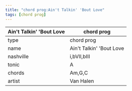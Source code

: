 ```yaml
---
title: "chord prog:Ain't Talkin' 'Bout Love"
tags: [chord prog]
---
```


|Ain't Talkin' 'Bout Love|chord prog|
|---|---|
|type|chord prog|
|name|Ain't Talkin' 'Bout Love|
|nashville|i,bVII,bIII|
|tonic|A|
|chords|Am,G,C|
|artist|Van Halen|


